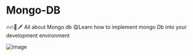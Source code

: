 # Mongo-DB
🔥🔥🎇🗡
All about Mongo db
😋Learn how to implement mongo Db into your development environment


![image](https://user-images.githubusercontent.com/98683954/174662385-75409a39-ff44-4b9a-b676-7c72b372a4a7.png)
